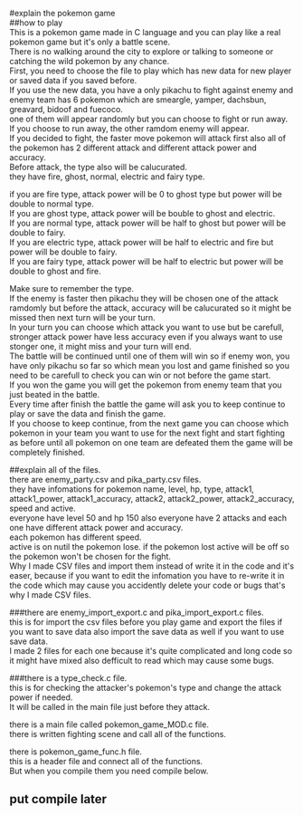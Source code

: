 #explain the pokemon game  
##how to play  
This is a pokemon game made in C language and you can play like a real pokemon game but it's only a battle scene.  
There is no walking around the city to explore or talking to someone or catching the wild pokemon by any chance.  
First, you need to choose the file to play which has new data for new player or saved data if you saved before.  
If you use the new data, you have a only pikachu to fight against enemy and enemy team has 6 pokemon which are smeargle, yamper, dachsbun, greavard, bidoof and fuecoco.  
one of them will appear randomly but you can choose to fight or run away.  
If you choose to run away, the other ramdom enemy will appear.  
If you decided to fight, the faster move pokemon will attack first also all of the pokemon has 2 different attack and different attack power and accuracy.  
Before attack, the type also will be calucurated.  
they have fire, ghost, normal, electric and fairy type.  
  
if you are fire type, attack power will be 0 to ghost type but power will be double to normal type.  
If you are ghost type, attack power will be bouble to ghost and electric.  
If you are normal type, attack power will be half to ghost but power will be double to fairy.  
If you are electric type, attack power will be half to electric and fire but power will be double to fairy.  
If you are fairy type, attack power will be half to electric but power will be double to ghost and fire.  
  
Make sure to remember the type.  
If the enemy is faster then pikachu they will be chosen one of the attack ramdomly but before the attack, accuracy will be calucurated so it might be missed then next turn will be your turn.  
In your turn you can choose which attack you want to use but be carefull, stronger attack power have less accuracy even if you always want to use stonger one, it might miss and your turn will end.  
The battle will be continued until one of them will win so if enemy won, you have only pikachu so far so which mean you lost and game finished so you need to be carefull to check you can win or not before the game start.  
If you won the game you will get the pokemon from enemy team that you just beated in the battle.  
Every time after finish the battle the game will ask you to keep continue to play or save the data and finish the game.  
If you choose to keep continue, from the next game you can choose which pokemon in your team you want to use for the next fight and start fighting as before until all pokemon on one team are defeated them the game will be completely finished.  

##explain all of the files.  
there are enemy_party.csv and pika_party.csv files.  
they have infomations for pokemon name, level, hp, type, attack1, attack1_power, attack1_accuracy, attack2, attack2_power, attack2_accuracy, speed and active.  
everyone have level 50 and hp 150 also everyone have 2 attacks and each one have different attack power and accuracy.  
each pokemon has different speed.  
active is on nutil the pokemon lose. if the pokemon lost active will be off so the pokemon won't be chosen for the fight.  
Why I made CSV files and import them instead of write it in the code and it's easer, because if you want to edit the infomation you have to re-write it in the code which may cause you accidently delete your code or bugs that's why I made CSV files.  

###there are enemy_import_export.c and pika_import_export.c files.  
this is for import the csv files before you play game and export the files if you want to save data also import the save data as well if you want to use save data.  
I made 2 files for each one because it's quite complicated and long code so it might have mixed also defficult to read which may cause some bugs.  

###there is a type_check.c file.  
this is for checking the attacker's pokemon's type and change the attack power if needed.  
It will be called in the main file just before they attack.  
  
there is a main file called pokemon_game_MOD.c file.  
there is written fighting scene and call all of the functions.  
  
there is pokemon_game_func.h file.  
this is a header file and connect all of the functions.  
But when you compile them you need compile below.  
## put compile later

